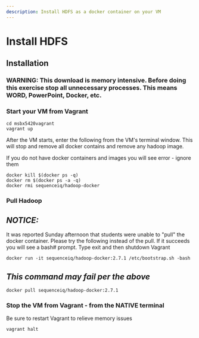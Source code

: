 ```yaml
---
description: Install HDFS as a docker container on your VM
---
```


# Install HDFS

## Installation

### WARNING:  This download is memory intensive.  Before doing this exercise stop all unnecessary processes.  This means WORD, PowerPoint, Docker, etc.

### Start your VM from Vagrant

```text
cd msbx5420vagrant
vagrant up
```

After the VM starts, enter the following from the VM's terminal window.  This will stop and remove all docker contains and remove any hadoop image.

If you do not have docker containers and images you will see error - ignore them

```text
docker kill $(docker ps -q)
docker rm $(docker ps -a -q)
docker rmi sequenceiq/hadoop-docker
```

### Pull Hadoop <a id="pull-and-run-hadoop"></a>

## _**NOTICE:**_  

It was reported Sunday afternoon that students were unable to "pull" the docker container.  Please try the following instead of the pull.  If it succeeds you will see  a bash\# prompt.  Type exit and then shutdown Vagrant

```text
docker run -it sequenceiq/hadoop-docker:2.7.1 /etc/bootstrap.sh -bash
```

## _This command may fail per the above_

```text
docker pull sequenceiq/hadoop-docker:2.7.1
```

### Stop the VM from Vagrant - from the NATIVE terminal <a id="stop-the-vm-from-vagrant-from-the-native-terminal"></a>

Be sure to restart Vagrant to relieve memory issues

```text
vagrant halt
```

